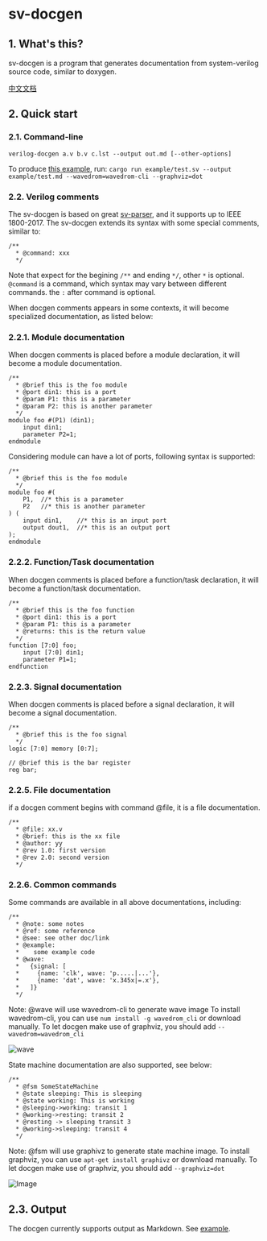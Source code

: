 # sv-docgen

## 1. What's this?

sv-docgen is a program that generates documentation from system-verilog source code, similar to doxygen.

[中文文档](README_cn.md)

## 2. Quick start

### 2.1. Command-line

```verilog-docgen a.v b.v c.lst --output out.md [--other-options] ```

To produce [this example](example/test.md), run: 
``` cargo run example/test.sv --output example/test.md --wavedrom=wavedrom-cli --graphviz=dot ```

### 2.2. Verilog comments

The sv-docgen is based on great [sv-parser](https://github.com/dalance/sv-parser), and it supports up to IEEE 1800-2017.
The sv-docgen extends its syntax with some special comments, similar to:

```
/** 
  * @command: xxx 
  */ 
  ```

Note that expect for the begining `/**` and ending `*/`, other `*` is optional.
`@command` is a command, which syntax may vary between different commands. the `:` after command is optional.

When docgen comments appears in some contexts, it will become specialized documentation, as listed below:

### 2.2.1. Module documentation

When docgen comments is placed before a module declaration, it will become a module documentation.
```
/** 
  * @brief this is the foo module 
  * @port din1: this is a port 
  * @param P1: this is a parameter 
  * @param P2: this is another parameter 
  */  
module foo #(P1) (din1); 
    input din1; 
    parameter P2=1; 
endmodule 
```

Considering module can have a lot of ports, following syntax is supported:
```
/** 
  * @brief this is the foo module 
  */  
module foo #( 
    P1,  //* this is a parameter 
    P2   //* this is another parameter 
) ( 
    input din1,    //* this is an input port 
    output dout1,  //* this is an output port 
); 
endmodule 
```


### 2.2.2. Function/Task documentation

When docgen comments is placed before a function/task declaration, it will become a function/task documentation.
```
/** 
  * @brief this is the foo function 
  * @port din1: this is a port 
  * @param P1: this is a parameter 
  * @returns: this is the return value 
  */  
function [7:0] foo; 
    input [7:0] din1; 
    parameter P1=1; 
endfunction 
```

### 2.2.3. Signal documentation 

When docgen comments is placed before a signal declaration, it will become a signal documentation.
```
/** 
  * @brief this is the foo signal 
  */  
logic [7:0] memory [0:7]; 

// @brief this is the bar register 
reg bar; 
```

### 2.2.5. File documentation

if a docgen comment begins with command @file, it is a file documentation.
```
/** 
  * @file: xx.v 
  * @brief: this is the xx file 
  * @author: yy 
  * @rev 1.0: first version 
  * @rev 2.0: second version 
  */ 
```

### 2.2.6. Common commands 

Some commands are available in all above documentations, including: 
```
/** 
  * @note: some notes 
  * @ref: some reference 
  * @see: see other doc/link 
  * @example: 
  *    some example code 
  * @wave:  
  *   {signal: [ 
  *     {name: 'clk', wave: 'p.....|...'}, 
  *     {name: 'dat', wave: 'x.345x|=.x'}, 
  *   ]} 
  */ 
```
Note: @wave will use wavedrom-cli to generate wave image 
To install wavedrom-cli, you can use `num install -g wavedrom_cli` or download manually.
To let docgen make use of graphviz, you should add `--wavedrom=wavedrom_cli`

![wave](doc/wave.png)
 

State machine documentation are also supported, see below:
```
/** 
  * @fsm SomeStateMachine
  * @state sleeping: This is sleeping
  * @state working: This is working
  * @sleeping->working: transit 1
  * @working->resting: transit 2
  * @resting -> sleeping transit 3
  * @working->sleeping: transit 4
  */ 
```
Note: @fsm will use graphivz to generate state machine image. 
To install graphviz, you can use `apt-get install graphivz` or download manually.
To let docgen make use of graphviz, you should add `--graphviz=dot`

![Image](doc/fsm.png)
 

## 2.3. Output

The docgen currently supports output as Markdown. See [example](exapmle/test.md).